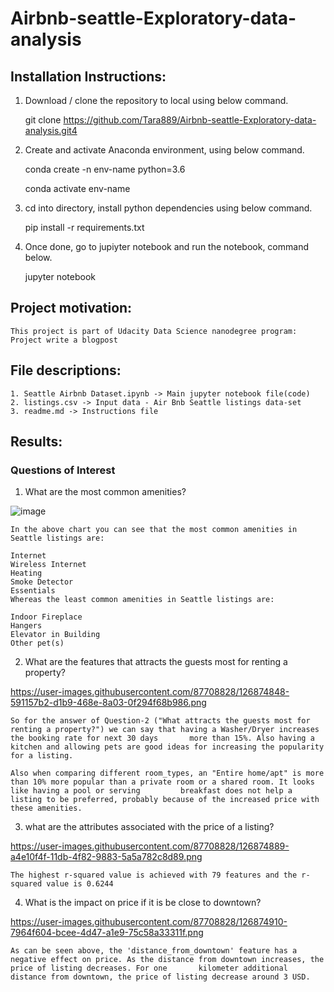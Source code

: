 # Airbnb-seattle-Exploratory-data-analysis

## Installation Instructions:
  1. Download / clone the repository to local using below command.
  
     git clone https://github.com/Tara889/Airbnb-seattle-Exploratory-data-analysis.git4
     
  2. Create and activate Anaconda environment, using below command.
  
     conda create -n env-name python=3.6
     
     conda activate env-name
     
  3. cd into directory, install python dependencies using below command.
  
     pip install -r requirements.txt
     
  4. Once done, go to jupiyter notebook and run the notebook, command below.
  
     jupyter notebook
     
 ## Project motivation:
    This project is part of Udacity Data Science nanodegree program: Project write a blogpost
    
 ## File descriptions:
    
    1. Seattle Airbnb Dataset.ipynb -> Main jupyter notebook file(code)
    2. listings.csv -> Input data - Air Bnb Seattle listings data-set
    3. readme.md -> Instructions file
    
 ## Results:
    
   ### Questions of Interest
   1) What are the most common amenities?
      
   ![image](https://user-images.githubusercontent.com/87708828/126874722-9e2482dd-11b7-4497-a9e6-e290ac059be6.png)
     
    In the above chart you can see that the most common amenities in Seattle listings are:

    Internet
    Wireless Internet
    Heating
    Smoke Detector
    Essentials
    Whereas the least common amenities in Seattle listings are:

    Indoor Fireplace
    Hangers
    Elevator in Building
    Other pet(s)

   2) What are the features that attracts the guests most for renting a property?

   https://user-images.githubusercontent.com/87708828/126874848-591157b2-d1b9-468e-8a03-0f294f68b986.png
    
    So for the answer of Question-2 ("What attracts the guests most for renting a property?") we can say that having a Washer/Dryer increases the booking rate for next 30 days       more than 15%. Also having a kitchen and allowing pets are good ideas for increasing the popularity for a listing.

    Also when comparing different room_types, an "Entire home/apt" is more than 10% more popular than a private room or a shared room. It looks like having a pool or serving         breakfast does not help a listing to be preferred, probably because of the increased price with these amenities.

   3) what are the attributes associated with the price of a listing?
    
   https://user-images.githubusercontent.com/87708828/126874889-a4e10f4f-11db-4f82-9883-5a5a782c8d89.png

    The highest r-squared value is achieved with 79 features and the r-squared value is 0.6244

   4) What is the impact on price if it is be close to downtown?

   https://user-images.githubusercontent.com/87708828/126874910-7964f604-bcee-4d47-a1e9-75c58a33311f.png

    As can be seen above, the 'distance_from_downtown' feature has a negative effect on price. As the distance from downtown increases, the price of listing decreases. For one       kilometer additional distance from downtown, the price of listing decrease around 3 USD.
    
